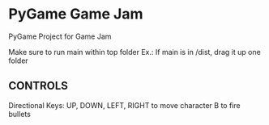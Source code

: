 # PyGame Game Jam

PyGame Project for Game Jam

Make sure to run main within top folder
Ex.: If main is in /dist, drag it up one folder

## CONTROLS

Directional Keys: UP, DOWN, LEFT, RIGHT to move character
B to fire bullets

